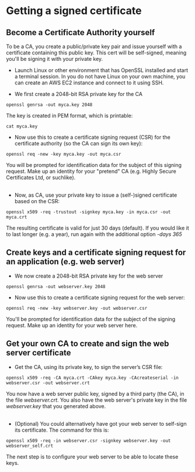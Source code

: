 # Getting a signed certificate

## Become a Certificate Authority yourself

To be a CA, you create a public/private key pair and issue yourself with a certificate containing this public key.  This cert will be self-signed, meaning you'll be signing it with your private key.

* Launch Linux or other environment that has OpenSSL installed and start a terminal session. In you do not have Linux on your own machine, you can create an AWS EC2 instance and connect to it using SSH.

* We first create a 2048-bit RSA private key for the CA
~~~
openssl genrsa -out myca.key 2048
~~~
The key is created in PEM format, which is printable:
~~~
cat myca.key
~~~

* Now use this to create a certificate signing request (CSR) for the certificate authority (so the CA can sign its own key):
~~~
openssl req -new -key myca.key -out myca.csr
~~~
You will be prompted for identification data for the subject of this signing request. Make up an identity for your "pretend" CA (e.g. Highly Secure Certificates Ltd, or suchlike).<br><br>

* Now, as CA, use your private key to issue a (self-)signed certificate based on the CSR:
~~~
openssl x509 -req -trustout -signkey myca.key -in myca.csr -out myca.crt
~~~
The resulting certificate is valid for just 30 days (default). If you would like it to last longer (e.g. a year), run again with the additional option *-days 365*

## Create keys and a certificate signing request for an application (e.g. web server)

* We now create a 2048-bit RSA private key for the web server
~~~
openssl genrsa -out webserver.key 2048
~~~
* Now use this to create a certificate signing request for the web server:
~~~
openssl req -new -key webserver.key -out webserver.csr
~~~
You'll be prompted for identification data for the subject of the signing request. Make up an identity for your web server here.

## Get your own CA to create and sign the web server certificate 

* Get the CA, using its private key, to sign the server’s CSR file:
~~~
openssl x509 -req -CA myca.crt -CAkey myca.key -CAcreateserial -in webserver.csr -out webserver.crt
~~~
You now have a web server public key, signed by a third party (the CA), in the file *webserver.crt*. You also have the web server's private key in the file *webserver.key* that you generated above.<br><br>

* (Optional) You could alternatively have got your web server to self-sign its certificate. The command for this is:
~~~
openssl x509 -req -in webserver.csr -signkey webserver.key -out webserver_self.crt
~~~
The next step is to configure your web server to be able to locate these keys. 
